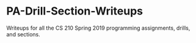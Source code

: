 # PA-Drill-Section-Writeups
Writeups for all the CS 210 Spring 2019 programming assignments, drills, and sections.
